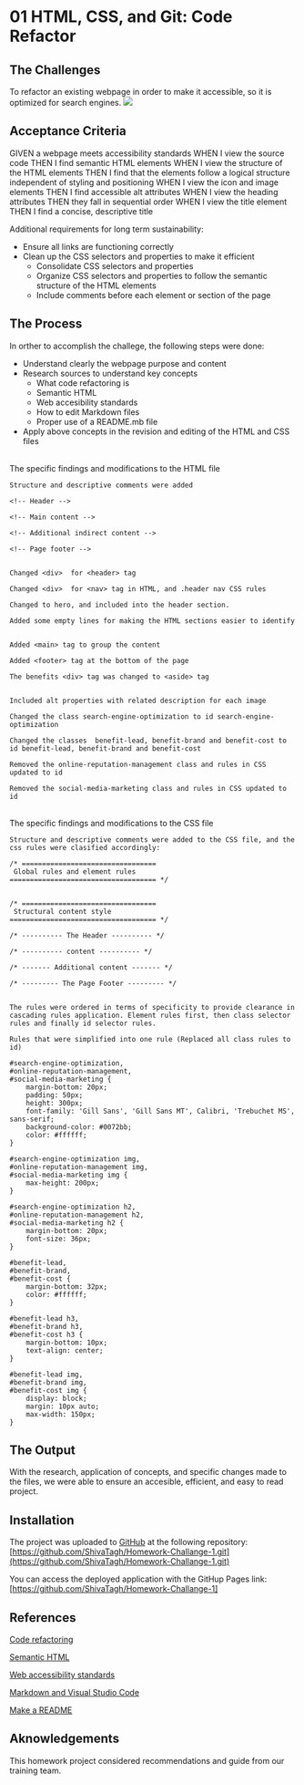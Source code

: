 # 01 HTML, CSS, and Git: Code Refactor

## The Challenges

To refactor an existing webpage in order to make it accessible, so it is optimized for search engines.
![](./assets/images/project_screen_Shot.jpeg)

## Acceptance Criteria
GIVEN a webpage meets accessibility standards
WHEN I view the source code
THEN I find semantic HTML elements
WHEN I view the structure of the HTML elements
THEN I find that the elements follow a logical structure independent of styling and positioning
WHEN I view the icon and image elements
THEN I find accessible alt attributes
WHEN I view the heading attributes
THEN they fall in sequential order
WHEN I view the title element
THEN I find a concise, descriptive title

Additional requirements for long term sustainability:
- Ensure all links are functioning correctly
- Clean up the CSS selectors and properties to make it efficient
  - Consolidate CSS selectors and properties
  - Organize CSS selectors and properties to follow the semantic structure of the HTML elements
  - Include comments before each element or section of the page

## The Process
In orther to accomplish the challege, the following steps were done:
- Understand clearly the webpage purpose and content
- Research sources to understand key concepts
  - What code refactoring is
  - Semantic HTML
  - Web accesibility standards
  - How to edit Markdown files
  - Proper use of a README.mb file
- Apply above concepts in the revision and editing of the HTML and CSS files
  
\
The specific findings and modifications to the HTML file
```
Structure and descriptive comments were added

<!-- Header -->

<!-- Main content -->

<!-- Additional indirect content -->

<!-- Page footer -->


Changed <div>  for <header> tag

Changed <div>  for <nav> tag in HTML, and .header nav CSS rules

Changed to hero, and included into the header section.

Added some empty lines for making the HTML sections easier to identify


Added <main> tag to group the content

Added <footer> tag at the bottom of the page

The benefits <div> tag was changed to <aside> tag


Included alt properties with related description for each image

Changed the class search-engine-optimization to id search-engine-optimization

Changed the classes  benefit-lead, benefit-brand and benefit-cost to id benefit-lead, benefit-brand and benefit-cost

Removed the online-reputation-management class and rules in CSS updated to id

Removed the social-media-marketing class and rules in CSS updated to id

```
\
The specific findings and modifications to the CSS file
```
Structure and descriptive comments were added to the CSS file, and the css rules were clasified accordingly:

/* ================================= 
 Global rules and element rules
==================================== */


/* ================================= 
 Structural content style
==================================== */

/* ---------- The Header ---------- */

/* ---------- content ---------- */

/* ------- Additional content ------- */

/* --------- The Page Footer --------- */


The rules were ordered in terms of specificity to provide clearance in cascading rules application. Element rules first, then class selector rules and finally id selector rules.

Rules that were simplified into one rule (Replaced all class rules to id)

#search-engine-optimization,
#online-reputation-management,
#social-media-marketing {
    margin-bottom: 20px;
    padding: 50px;
    height: 300px;
    font-family: 'Gill Sans', 'Gill Sans MT', Calibri, 'Trebuchet MS', sans-serif;
    background-color: #0072bb;
    color: #ffffff;
}

#search-engine-optimization img,
#online-reputation-management img,
#social-media-marketing img {
    max-height: 200px;
}

#search-engine-optimization h2,
#online-reputation-management h2,
#social-media-marketing h2 {
    margin-bottom: 20px;
    font-size: 36px;
}

#benefit-lead,
#benefit-brand,
#benefit-cost {
    margin-bottom: 32px;
    color: #ffffff;
}

#benefit-lead h3,
#benefit-brand h3,
#benefit-cost h3 {
    margin-bottom: 10px;
    text-align: center;
}

#benefit-lead img,
#benefit-brand img,
#benefit-cost img {
    display: block;
    margin: 10px auto;
    max-width: 150px;
}
```


## The Output
With the research, application of concepts, and specific changes made to the files, we were able to ensure an accesible, efficient, and easy to read project.  

## Installation
The project was uploaded to [GitHub](https://github.com/) at the following repository:
[https://github.com/ShivaTagh/Homework-Challange-1.git](https://github.com/ShivaTagh/Homework-Challange-1.git)

You can access the deployed application with the GitHup Pages link:
[https://github.com/ShivaTagh/Homework-Challange-1]

## References
[Code refactoring](https://en.wikipedia.org/wiki/Code_refactoring)

[Semantic HTML](https://teamtreehouse.com/library/semantic-html-header-footer-and-section)

[Web accessibility standards](https://developer.mozilla.org/en-US/docs/Learn/Accessibility/HTML)

[Markdown and Visual Studio Code](https://code.visualstudio.com/docs/languages/markdown)

[Make a README](https://www.makeareadme.com/#template)




## Aknowledgements
 This homework project considered recommendations and guide from our training team.

